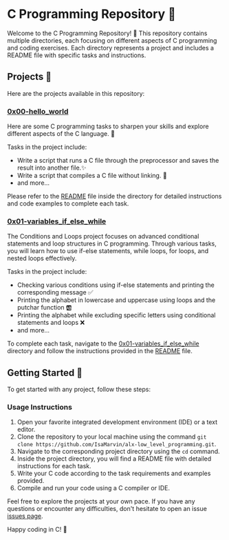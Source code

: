 # C Programming Repository 🌟

Welcome to the C Programming Repository! 🚀 This repository contains multiple directories, each focusing on different aspects of C programming and coding exercises. Each directory represents a project and includes a README file with specific tasks and instructions.

## Projects 📁

Here are the projects available in this repository:

### [0x00-hello_world](./0x00-hello_world)
Here are some C programming tasks to sharpen your skills and explore different aspects of the C language. 💯

Tasks in the project include:
- Write a script that runs a C file through the preprocessor and saves the result into another file.✨
- Write a script that compiles a C file without linking. 🔗
- and more...

Please refer to the [README](./0x00-hello_world/README.md) file inside the directory for detailed instructions and code examples to complete each task.

### [0x01-variables_if_else_while](./0x01-variables_if_else_while)
The Conditions and Loops project focuses on advanced conditional statements and loop structures in C programming. Through various tasks, you will learn how to use if-else statements, while loops, for loops, and nested loops effectively.

Tasks in the project include:
- Checking various conditions using if-else statements and printing the corresponding message ✅
- Printing the alphabet in lowercase and uppercase using loops and the putchar function 🆎
- Printing the alphabet while excluding specific letters using conditional statements and loops ❌
- and more...

To complete each task, navigate to the [0x01-variables_if_else_while](./0x01-variables_if_else_while) directory and follow the instructions provided in the [README](./0x01-variables_if_else_while/README.md) file.


## Getting Started 🚀

To get started with any project, follow these steps:

### Usage Instructions

1. Open your favorite integrated development environment (IDE) or a text editor.
2. Clone the repository to your local machine using the command `git clone https://github.com/IsaMarvin/alx-low_level_programming.git`.
3. Navigate to the corresponding project directory using the `cd` command.
4. Inside the project directory, you will find a README file with detailed instructions for each task.
5. Write your C code according to the task requirements and examples provided.
6. Compile and run your code using a C compiler or IDE.

Feel free to explore the projects at your own pace. If you have any questions or encounter any difficulties, don't hesitate to open an issue [issues page](../../issues).

Happy coding in C! 🎉
